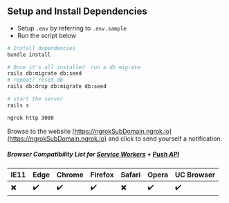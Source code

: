 ## Setup and Install Dependencies

- Setup `.env` by referring to `.env.sample`
- Run the script below

```bash
# Install dependencies
bundle install

# Once it's all installed  run a db migrate
rails db:migrate db:seed
# repeat? reset db
rails db:drop db:migrate db:seed

# start the server
rails s

ngrok http 3000
```

Browse to the website [https://ngrokSubDomain.ngrok.io](https://ngrokSubDomain.ngrok.io) and click to send yourself a notification.

##### Browser Compatibility List for [Service Workers](https://caniuse.com/#feat=serviceworkers) + [Push API](https://caniuse.com/#feat=push-api)

IE11 | Edge | Chrome | Firefox | Safari | Opera | UC Browser
-------|------|--------|---------|--------|-------|------------
:heavy_multiplication_x: | :heavy_check_mark: | :heavy_check_mark: | :heavy_check_mark: | :heavy_multiplication_x: | :heavy_check_mark: | :heavy_check_mark:
